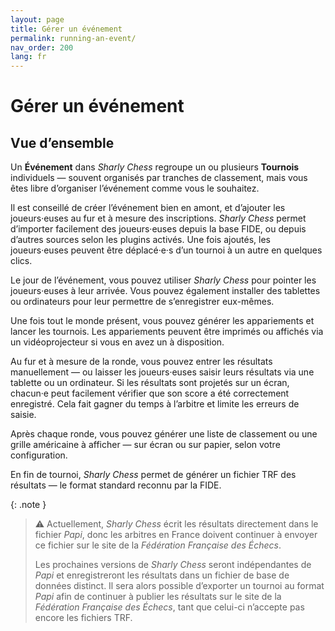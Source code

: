 ```yaml
---
layout: page
title: Gérer un événement
permalink: running-an-event/
nav_order: 200
lang: fr
---
```


# Gérer un événement

## Vue d’ensemble

Un **Événement** dans _Sharly Chess_ regroupe un ou plusieurs **Tournois** individuels — souvent organisés par tranches de classement, mais vous êtes libre d’organiser l’événement comme vous le souhaitez.

Il est conseillé de créer l’événement bien en amont, et d’ajouter les joueurs·euses au fur et à mesure des inscriptions. _Sharly Chess_ permet d’importer facilement des joueurs·euses depuis la base FIDE, ou depuis d’autres sources selon les plugins activés. Une fois ajoutés, les joueurs·euses peuvent être déplacé·e·s d’un tournoi à un autre en quelques clics.

Le jour de l’événement, vous pouvez utiliser _Sharly Chess_ pour pointer les joueurs·euses à leur arrivée. Vous pouvez également installer des tablettes ou ordinateurs pour leur permettre de s’enregistrer eux-mêmes.

Une fois tout le monde présent, vous pouvez générer les appariements et lancer les tournois. Les appariements peuvent être imprimés ou affichés via un vidéoprojecteur si vous en avez un à disposition.

Au fur et à mesure de la ronde, vous pouvez entrer les résultats manuellement — ou laisser les joueurs·euses saisir leurs résultats via une tablette ou un ordinateur. Si les résultats sont projetés sur un écran, chacun·e peut facilement vérifier que son score a été correctement enregistré. Cela fait gagner du temps à l’arbitre et limite les erreurs de saisie.

Après chaque ronde, vous pouvez générer une liste de classement ou une grille américaine à afficher — sur écran ou sur papier, selon votre configuration.

En fin de tournoi, _Sharly Chess_ permet de générer un fichier TRF des résultats — le format standard reconnu par la FIDE.

{: .note }
> ⚠︎ Actuellement, _Sharly Chess_ écrit les résultats directement dans le fichier _Papi_, donc les arbitres en France doivent continuer à envoyer ce fichier sur le site de la _Fédération Française des Échecs_.
>
> Les prochaines versions de _Sharly Chess_ seront indépendantes de _Papi_ et enregistreront les résultats dans un fichier de base de données distinct. Il sera alors possible d’exporter un tournoi au format _Papi_ afin de continuer à publier les résultats sur le site de la _Fédération Française des Échecs_, tant que celui-ci n’accepte pas encore les fichiers TRF.
